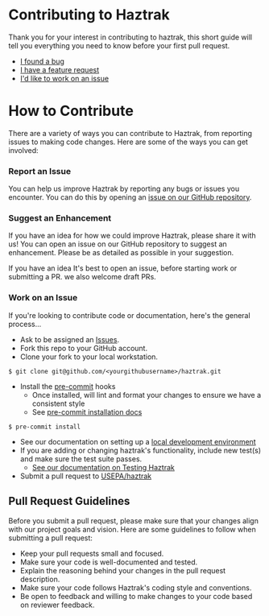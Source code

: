 # Contributing to Haztrak

Thank you for your interest in contributing to haztrak, this short guide will
tell you everything you need to know before your first pull request.

- [I found a bug](#report-an-issue)
- [I have a feature request](#suggest-an-enhancement)
- [I'd like to work on an issue](#work-on-an-issue)

# How to Contribute

There are a variety of ways you can contribute to Haztrak, from reporting issues
to making code changes. Here are some of the ways you can get involved:

### Report an Issue

You can help us improve Haztrak by reporting any bugs
or issues you encounter. You can do this by opening an [issue on our GitHub
repository](https://github.com/USEPA/haztrak/issues).

### Suggest an Enhancement

If you have an idea for how we could improve Haztrak, please
share it with us! You can open an issue on our GitHub repository to suggest an
enhancement. Please be as detailed as possible in your suggestion.

If you have an idea It's best to open an issue, before starting work or
submitting a PR. we also welcome draft PRs.

### Work on an Issue

If you're looking to contribute code or documentation, here's the general process...

- Ask to be assigned an [Issues](https://github.com/USEPA/haztrak/issues).
- Fork this repo to your GitHub account.
- Clone your fork to your local workstation.

```shell
$ git clone git@github.com/<yourgithubusername>/haztrak.git
```

- Install the [pre-commit](https://pre-commit.com/) hooks
  - Once installed, will lint and format your changes to ensure we have a consistent style
  - See [pre-commit installation docs](https://pre-commit.com/#installation)

```shell
$ pre-commit install
```

- See our documentation on setting up a [local development environment](./local-development.md)
- If you are adding or changing haztrak's functionality, include new test(s) and
  make sure the test suite passes.
  - [See our documentation on Testing Haztrak](../design/testing.md)
- Submit a pull request to [USEPA/haztrak](https://github.com/USEPA/haztrak/pulls)

## Pull Request Guidelines

Before you submit a pull request, please make sure that your changes align with
our project goals and vision. Here are some guidelines to follow when submitting a pull request:

- Keep your pull requests small and focused.
- Make sure your code is well-documented and tested.
- Explain the reasoning behind your changes in the pull request description.
- Make sure your code follows Haztrak's coding style and conventions.
- Be open to feedback and willing to make changes to your code based on reviewer feedback.
